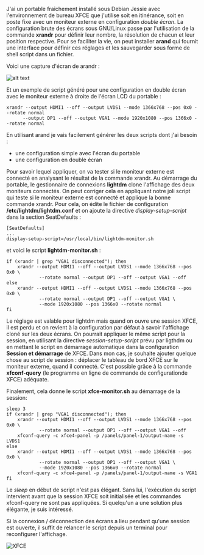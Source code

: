 <!-- title: Configuration de XFCE avec deux écrans -->
<!-- category: GNU/Linux -->
<!-- tag: planet -->

J'ai un portable fraîchement installé sous Debian Jessie avec l'environnement
de bureau XFCE<!-- more --> que j'utilise soit en itinérance, soit en poste fixe avec un
moniteur externe en configuration *double écran*. La configuration brute des
écrans sous GNU/Linux passe par l'utilisation de la commande **xrandr** pour
définir leur nombre, la résolution de chacun et leur position respective. Pour
se faciliter la vie, on peut installer **arand** qui fournit une interface
pour définir ces réglages et les sauvegarder sous forme de shell script dans
un fichier.

Voici une capture d'écran de arandr :

![alt text](/images/2015/arandr.png "Arandr")

Et un exemple de script généré pour une configuration en double écran avec le
moniteur externe à droite de l'écran LCD du portable :

    xrandr --output HDMI1 --off --output LVDS1 --mode 1366x768 --pos 0x0 --rotate normal
          --output DP1 --off --output VGA1 --mode 1920x1080 --pos 1366x0 --rotate normal

En utilisant arand je vais facilement générer les deux scripts dont j'ai besoin :

- une configuration simple avec l'écran du portable
- une configuration en double écran

Pour savoir lequel appliquer, on va tester si le moniteur externe est connecté
en analysant le résultat de la commande xrandr. Au démarrage du portable, le
gestionnaire de connexions **lightdm** clone l'affichage des deux moniteurs
connectés. On peut corriger cela en appliquant notre joli script qui teste si
le moniteur externe est connecté et applique la bonne commande xrandr. Pour
cela, on édite le fichier de configuration **/etc/lightdm/lightdm.conf** et on
ajoute la directive *display-setup-script* dans la section SeatDefaults :

    [SeatDefaults]
    ...
    display-setup-script=/usr/local/bin/lightdm-monitor.sh

et voici le script **lightdm-monitor.sh** :

```shell
if (xrandr | grep "VGA1 disconnected"); then
    xrandr --output HDMI1 --off --output LVDS1 --mode 1366x768 --pos 0x0 \
            --rotate normal --output DP1 --off --output VGA1 --off
else    
    xrandr --output HDMI1 --off --output LVDS1 --mode 1366x768 --pos 0x0 \
            --rotate normal --output DP1 --off --output VGA1 \
            --mode 1920x1080 --pos 1366x0 --rotate normal
fi
```

Le réglage est valable pour lightdm mais quand on ouvre une session XFCE, il
est perdu et on revient à la configuration par défaut à savoir l'affichage
cloné sur les deux écrans. On pourrait appliquer le même script pour la
session, en utilisant la directive *session-setup-script* prévu par ligthdm ou
en mettant le script en démarrage automatique dans la configuration **Session
et démarrage** de XFCE. Dans mon cas, je souhaite ajouter quelque chose au
script de session : déplacer le tableau de bord XFCE sur le moniteur externe,
quand il connecté. C'est possible grâce à la commande **xfconf-query** (le
programme en ligne de commande de configurationde XFCE) adéquate.

Finalement, cela donne le script **xfce-monitor.sh** au démarrage de la session:

```shell
sleep 3
if (xrandr | grep "VGA1 disconnected"); then
    xrandr --output HDMI1 --off --output LVDS1 --mode 1366x768 --pos 0x0 \
            --rotate normal --output DP1 --off --output VGA1 --off
    xfconf-query -c xfce4-panel -p /panels/panel-1/output-name -s LVDS1
else    
    xrandr --output HDMI1 --off --output LVDS1 --mode 1366x768 --pos 0x0 \
            --rotate normal --output DP1 --off --output VGA1 \
            --mode 1920x1080 --pos 1366x0 --rotate normal
    xfconf-query -c xfce4-panel -p /panels/panel-1/output-name -s VGA1
fi
```

Le *sleep* en début de script n'est pas élégant. Sans lui, l'exécution du
script intervient avant que la session XFCE soit initialisée et les commandes
xfconf-query ne sont pas appliquées. Si quelqu'un a une solution plus
élégante, je suis intéressé.

Si la connexion / déconnection des écrans a lieu pendant qu'une session est
ouverte, il suffit de relancer le script depuis un terminal pour reconfigurer
l'affichage.

![XFCE](/images/2015/xfce.png)
